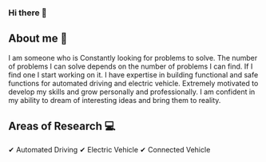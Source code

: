 ### Hi there 👋

## About me :man:

I am someone who is Constantly  looking for problems to solve. The number of problems I can solve depends on the number of problems I can find. If I find one I start working on it. I have expertise in building functional and safe functions for automated driving and electric vehicle. Extremely motivated to develop my skills and grow personally and professionally. I am confident in my ability to dream of interesting ideas and bring them to reality.

## Areas of Research :computer:

✔ Automated Driving
✔ Electric Vehicle
✔ Connected Vehicle

<!--
**deepakrajpurushothaman/deepakrajpurushothaman** is a ✨ _special_ ✨ repository because its `README.md` (this file) appears on your GitHub profile.

Here are some ideas to get you started:

- 🔭 I’m currently working on ...
- 🌱 I’m currently learning ...
- 👯 I’m looking to collaborate on ...
- 🤔 I’m looking for help with ...
- 💬 Ask me about ...
- 📫 How to reach me: ...
- 😄 Pronouns: ...
- ⚡ Fun fact: ...
-->
